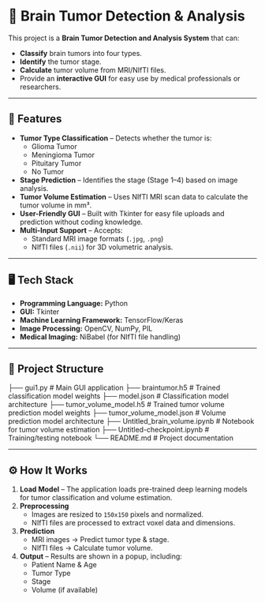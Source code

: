 # 🧠 Brain Tumor Detection & Analysis

This project is a **Brain Tumor Detection and Analysis System** that can:
- **Classify** brain tumors into four types.
- **Identify** the tumor stage.
- **Calculate** tumor volume from MRI/NIfTI files.
- Provide an **interactive GUI** for easy use by medical professionals or researchers.

---

## 🚀 Features
- **Tumor Type Classification** – Detects whether the tumor is:
  - Glioma Tumor  
  - Meningioma Tumor  
  - Pituitary Tumor  
  - No Tumor
- **Stage Prediction** – Identifies the stage (Stage 1–4) based on image analysis.
- **Tumor Volume Estimation** – Uses NIfTI MRI scan data to calculate the tumor volume in mm³.
- **User-Friendly GUI** – Built with Tkinter for easy file uploads and prediction without coding knowledge.
- **Multi-Input Support** – Accepts:
  - Standard MRI image formats (`.jpg`, `.png`)
  - NIfTI files (`.nii`) for 3D volumetric analysis.

---

## 🖥️ Tech Stack
- **Programming Language:** Python  
- **GUI:** Tkinter  
- **Machine Learning Framework:** TensorFlow/Keras  
- **Image Processing:** OpenCV, NumPy, PIL  
- **Medical Imaging:** NiBabel (for NIfTI file handling)

---

## 📂 Project Structure
├── gui1.py # Main GUI application
├── braintumor.h5 # Trained classification model weights
├── model.json # Classification model architecture
├── tumor_volume_model.h5 # Trained tumor volume prediction model weights
├── tumor_volume_model.json # Volume prediction model architecture
├── Untitled_brain_volume.ipynb # Notebook for tumor volume estimation
├── Untitled-checkpoint.ipynb # Training/testing notebook
└── README.md # Project documentation


---

## ⚙️ How It Works
1. **Load Model** – The application loads pre-trained deep learning models for tumor classification and volume estimation.
2. **Preprocessing**  
   - Images are resized to `150x150` pixels and normalized.  
   - NIfTI files are processed to extract voxel data and dimensions.
3. **Prediction**  
   - MRI images → Predict tumor type & stage.  
   - NIfTI files → Calculate tumor volume.
4. **Output** – Results are shown in a popup, including:
   - Patient Name & Age  
   - Tumor Type  
   - Stage  
   - Volume (if available)

 
